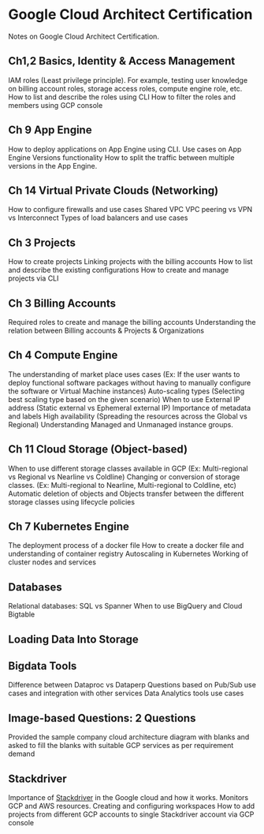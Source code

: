 # Google Cloud Architect Certification

Notes on Google Cloud Architect Certification.

## Ch1,2 Basics, Identity & Access Management
IAM roles (Least privilege principle). For example, testing user knowledge on billing account roles, storage access roles, compute engine role, etc. 
How to list and describe the roles using CLI
How to filter the roles and members using GCP console

## Ch 9 App Engine
How to deploy applications on App Engine using CLI.
Use cases on App Engine Versions functionality
How to split the traffic between multiple versions in the App Engine.

## Ch 14 Virtual Private Clouds (Networking)
How to configure firewalls and use cases
Shared VPC
VPC peering vs VPN vs Interconnect 
Types of load balancers and use cases

## Ch 3 Projects
How to create projects
Linking projects with the billing accounts
How to list and describe the existing configurations
How to create and manage projects via CLI

## Ch 3 Billing Accounts
Required roles to create and manage the billing accounts 
Understanding the relation between Billing accounts & Projects & Organizations

## Ch 4 Compute Engine
The understanding of market place uses cases (Ex: If the user wants to deploy functional software packages without having to manually configure the software or Virtual Machine instances)
Auto-scaling types (Selecting best scaling type based on the given scenario)
When to use External IP address (Static external vs Ephemeral external IP)
Importance of metadata and labels
High availability (Spreading the resources across the Global vs Regional)
Understanding Managed and Unmanaged instance groups.

## Ch 11 Cloud Storage (Object-based)
When to use different storage classes available in GCP (Ex: Multi-regional vs Regional vs Nearline vs Coldline)
Changing or conversion of storage classes. (Ex: Multi-regional to Nearline, Multi-regional to Coldline, etc)
Automatic deletion of objects and Objects transfer between the different storage classes using lifecycle policies

## Ch 7 Kubernetes Engine
The deployment process of a docker file
How to create a docker file and understanding of container registry
Autoscaling in Kubernetes
Working of cluster nodes and services

## Databases
Relational databases: SQL vs Spanner
When to use BigQuery and Cloud Bigtable

## Loading Data Into Storage


## Bigdata Tools
Difference between Dataproc vs Dataperp
Questions based on Pub/Sub use cases and integration with other services
Data Analytics tools use cases

## Image-based Questions: 2 Questions
Provided the sample company cloud architecture diagram with blanks and asked to fill the blanks with suitable GCP services as per requirement demand

## Stackdriver
Importance of [Stackdriver](https://cloud.google.com/monitoring/) in the Google cloud and how it works. Monitors GCP and AWS resources.
Creating and configuring workspaces
How to add projects from different GCP accounts to single Stackdriver account via GCP console